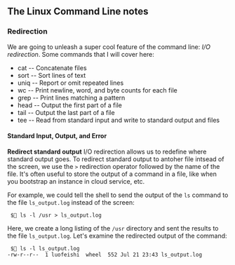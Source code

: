 ## The Linux Command Line notes

### Redirection

We are going to unleash a super cool feature of the command line: *I/O redirection*.
Some commands that I will cover here:
* cat -- Concatenate files
* sort -- Sort lines of text
* uniq -- Report or omit repeated lines
* wc -- Print newline, word, and byte counts for each file
* grep -- Print lines matching a pattern
* head -- Output the first part of a file
* tail -- Output the last part of a file
* tee -- Read from standard input and write to standard output and files

#### Standard Input, Output, and Error
**Redirect standard output**
I/O redirection allows us to redefine where standard output goes. To redirect standard output to antoher file intsead of
the screen, we use the `>` redirection operator followed by the name of the file. It's often useful to store the output
of a command in a file, like when you bootstrap an instance in cloud service, etc.

For example, we could tell the shell to send the output of the `ls` command to the file `ls_output.log` instead of the
screen:

```console
 $ ls -l /usr > ls_output.log
```

Here, we create a long listing of the `/usr` directory and sent the results to the file `ls_output.log`. Let's examine
the redirected output of the command:

```console
 $ ls -l ls_output.log
-rw-r--r--  1 luofeishi  wheel  552 Jul 21 23:43 ls_output.log
```


